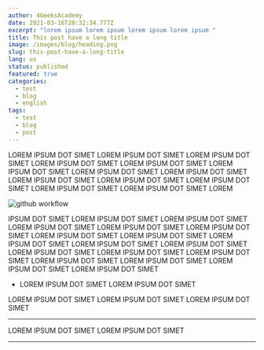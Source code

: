 ```yaml
---
author: 4GeeksAcademy
date: 2021-03-16T20:32:34.777Z
excerpt: "lorem ipsum lorem ipsum lorem ipsum lorem ipsum "
title: This post have a long title
image: /images/blog/heading.png
slug: this-post-have-a-long-title
lang: us
status: published
featured: true
categories:
  - test
  - blog
  - english
tags:
  - test
  - blog
  - post
---
```

LOREM IPSUM DOT SIMET LOREM IPSUM DOT SIMET LOREM IPSUM DOT SIMET LOREM IPSUM DOT SIMET LOREM IPSUM DOT SIMET LOREM IPSUM DOT SIMET LOREM IPSUM DOT SIMET LOREM IPSUM DOT SIMET LOREM IPSUM DOT SIMET LOREM IPSUM DOT SIMET LOREM IPSUM DOT SIMET LOREM IPSUM DOT SIMET LOREM IPSUM DOT SIMET LOREM 



![github workflow](/images/blog/git-flow.png "Github workflow")

IPSUM DOT SIMET LOREM IPSUM DOT SIMET LOREM IPSUM DOT SIMET LOREM IPSUM DOT SIMET LOREM IPSUM DOT SIMET LOREM IPSUM DOT SIMET LOREM IPSUM DOT SIMET LOREM IPSUM DOT SIMET LOREM IPSUM DOT SIMET LOREM IPSUM DOT SIMET LOREM IPSUM DOT SIMET LOREM IPSUM DOT SIMET LOREM IPSUM DOT SIMET LOREM IPSUM DOT SIMET LOREM IPSUM DOT SIMET LOREM IPSUM DOT SIMET LOREM IPSUM DOT SIMET LOREM IPSUM DOT SIMET 

* LOREM IPSUM DOT SIMET LOREM IPSUM DOT SIMET 

LOREM IPSUM DOT SIMET LOREM IPSUM DOT SIMET LOREM IPSUM DOT SIMET 

- - -

LOREM IPSUM DOT SIMET LOREM IPSUM DOT SIMET 

- - -